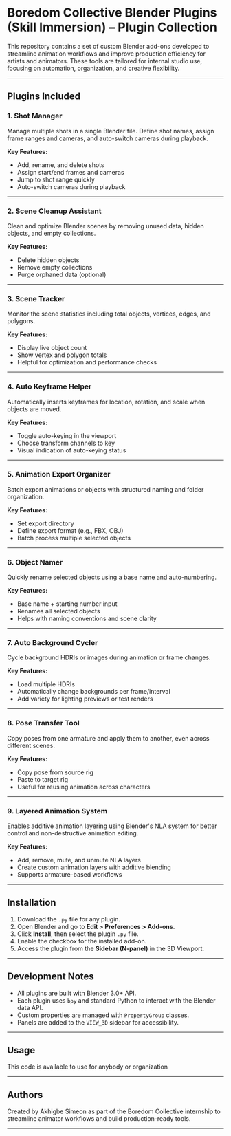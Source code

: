 # Boredom Collective Blender Plugins (Skill Immersion) – Plugin Collection

This repository contains a set of custom Blender add-ons developed to streamline animation workflows and improve production efficiency for artists and animators. These tools are tailored for internal studio use, focusing on automation, organization, and creative flexibility.

---

## Plugins Included

### 1. **Shot Manager**
Manage multiple shots in a single Blender file. Define shot names, assign frame ranges and cameras, and auto-switch cameras during playback.

**Key Features:**
- Add, rename, and delete shots
- Assign start/end frames and cameras
- Jump to shot range quickly
- Auto-switch cameras during playback

---

### 2. **Scene Cleanup Assistant**
Clean and optimize Blender scenes by removing unused data, hidden objects, and empty collections.

**Key Features:**
- Delete hidden objects
- Remove empty collections
- Purge orphaned data (optional)

---

### 3. **Scene Tracker**
Monitor the scene statistics including total objects, vertices, edges, and polygons.

**Key Features:**
- Display live object count
- Show vertex and polygon totals
- Helpful for optimization and performance checks

---

### 4. **Auto Keyframe Helper**
Automatically inserts keyframes for location, rotation, and scale when objects are moved.

**Key Features:**
- Toggle auto-keying in the viewport
- Choose transform channels to key
- Visual indication of auto-keying status

---

### 5. **Animation Export Organizer**
Batch export animations or objects with structured naming and folder organization.

**Key Features:**
- Set export directory
- Define export format (e.g., FBX, OBJ)
- Batch process multiple selected objects

---

### 6. **Object Namer**
Quickly rename selected objects using a base name and auto-numbering.

**Key Features:**
- Base name + starting number input
- Renames all selected objects
- Helps with naming conventions and scene clarity

---

### 7. **Auto Background Cycler**
Cycle background HDRIs or images during animation or frame changes.

**Key Features:**
- Load multiple HDRIs
- Automatically change backgrounds per frame/interval
- Add variety for lighting previews or test renders

---

### 8. **Pose Transfer Tool**
Copy poses from one armature and apply them to another, even across different scenes.

**Key Features:**
- Copy pose from source rig
- Paste to target rig
- Useful for reusing animation across characters

---

### 9. **Layered Animation System**
Enables additive animation layering using Blender's NLA system for better control and non-destructive animation editing.

**Key Features:**
- Add, remove, mute, and unmute NLA layers
- Create custom animation layers with additive blending
- Supports armature-based workflows

---

## Installation

1. Download the `.py` file for any plugin.
2. Open Blender and go to **Edit > Preferences > Add-ons**.
3. Click **Install**, then select the plugin `.py` file.
4. Enable the checkbox for the installed add-on.
5. Access the plugin from the **Sidebar (N-panel)** in the 3D Viewport.

---

## Development Notes

- All plugins are built with Blender 3.0+ API.
- Each plugin uses `bpy` and standard Python to interact with the Blender data API.
- Custom properties are managed with `PropertyGroup` classes.
- Panels are added to the `VIEW_3D` sidebar for accessibility.

---

## Usage

This code is available to use for anybody or organization

---

## Authors

Created by Akhigbe Simeon as part of the Boredom Collective internship to streamline animator workflows and build production-ready tools.

---

